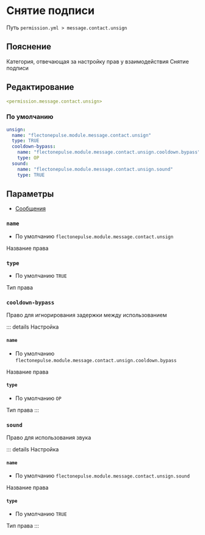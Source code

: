 # Снятие подписи
Путь `permission.yml > message.contact.unsign`

## Пояснение
Категория, отвечающая за настройку прав у взаимодействия Снятие подписи

## Редактирование
```yaml
<permission.message.contact.unsign>
```

### По умолчанию
```yaml
unsign:
  name: "flectonepulse.module.message.contact.unsign"
  type: TRUE
  cooldown-bypass:
    name: "flectonepulse.module.message.contact.unsign.cooldown.bypass"
    type: OP
  sound:
    name: "flectonepulse.module.message.contact.unsign.sound"
    type: TRUE
```

## Параметры

- [Сообщения](/ru/message/contact/unsign/)

### `name`
- По умолчанию `flectonepulse.module.message.contact.unsign`

Название права

### `type`
- По умолчанию `TRUE`

Тип права

### `cooldown-bypass`

Право для игнорирования задержки между использованием

::: details Настройка
#### `name`
- По умолчанию `flectonepulse.module.message.contact.unsign.cooldown.bypass`

Название права

#### `type`
- По умолчанию `OP`

Тип права
:::

### `sound`

Право для использования звука

::: details Настройка
#### `name`
- По умолчанию `flectonepulse.module.message.contact.unsign.sound`

Название права

#### `type`
- По умолчанию `TRUE`

Тип права
:::

<!--@include: @/ru/parts/permission.md-->

